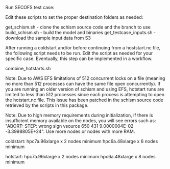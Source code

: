 Run SECOFS test case:

Edit these scripts to set the proper destination folders as needed:

get_schism.sh - clone the schism source code and the branch to use
build_schism.sh - build the model and binaries
get_testcase_inputs.sh - download the sample input data from S3

After running a coldstart and/or before continuing from a hoststart.nc file,
the following script needs to be run. Edit the script as needed for your specific case.
Eventually, this step can be implemented in a workflow.

combine_hotstarts.sh

Note: Due to AWS EFS limitations of 512 concurrent locks on a file (meaning no more than 512 processes can have the same file open concurrently). If you are running an older version of schism and using EFS, hotstart runs are limited to less than 512 processes since each process is attempting to open the hotstart.nc file. This issue has been patched in the schism source code retrieved by the scripts in this package.

Note: Due to high memory requirements during initialization, if there is insufficient memory available on the nodes, you will see errors such as: "ABORT:  STEP: wrong sign vsource         650         431  9.0000004E-02 -3.3998805E+24". Use more nodes or nodes with more RAM.

coldstart:
    hpc7a.96xlarge x 2 nodes minimum
    hpc6a.48xlarge x 6 nodes minimum

hotstart:
    hpc7a.96xlarge x 2 nodes minimum
    hpc6a.48xlarge x 8 nodes minimum

